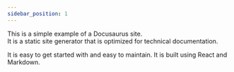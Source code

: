 ```yaml
---
sidebar_position: 1
---
```


This is a simple example of a Docusaurus site.  
It is a static site generator that is optimized for technical documentation.

It is easy to get started with and easy to maintain. It is built using React and Markdown.
